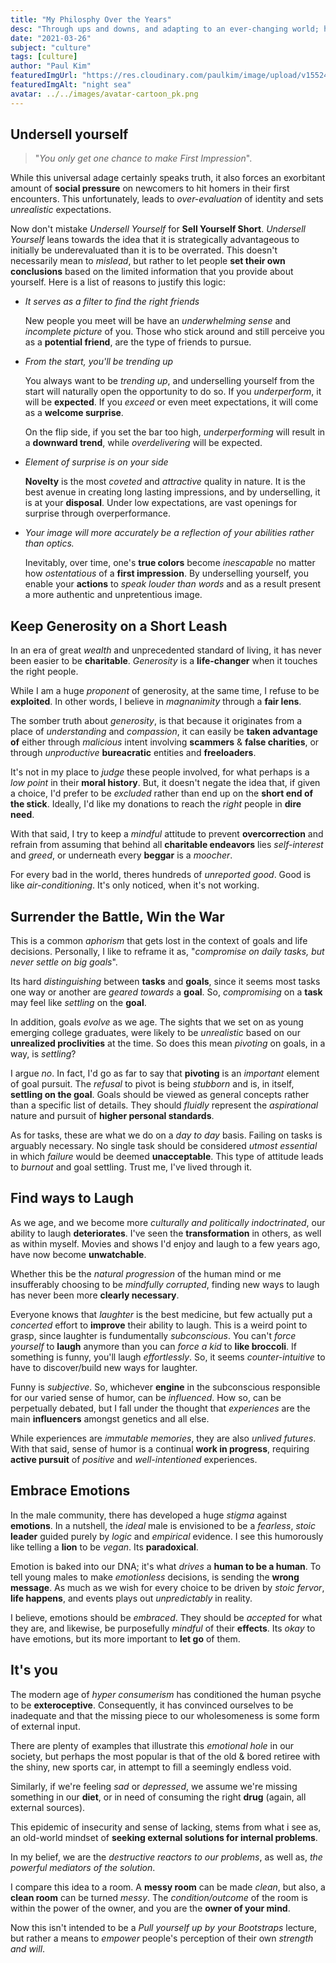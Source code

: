 ```yaml
---
title: "My Philosphy Over the Years"
desc: "Through ups and downs, and adapting to an ever-changing world; here is my view on life over the years"
date: "2021-03-26"
subject: "culture"
tags: [culture]
author: "Paul Kim"
featuredImgUrl: "https://res.cloudinary.com/paulkim/image/upload/v1552422157/images/backgrounds/tree_night.jpg"
featuredImgAlt: "night sea"
avatar: ../../images/avatar-cartoon_pk.png
---
```


## Undersell yourself

> "_You only get one chance to make *First Impression*_".

While this universal adage certainly speaks truth, it also forces an exorbitant amount of **social pressure** on newcomers to hit homers in their first encounters. This unfortunately, leads to _over-evaluation_ of identity and sets _unrealistic_ expectations.

Now don't mistake _Undersell Yourself_ for **Sell Yourself Short**. _Undersell Yourself_ leans towards the idea that it is strategically advantageous to initially be underevaluated than it is to be overrated. This doesn't necessarily mean to _mislead_, but rather to let people **set their own conclusions** based on the limited information that you provide about yourself. Here is a list of reasons to justify this logic:

- _It serves as a filter to find the right friends_

  New people you meet will be have an _underwhelming sense_ and _incomplete picture_ of you. Those who stick around and still perceive you as a **potential friend**, are the type of friends to pursue.

- _From the start, you'll be trending up_

  You always want to be _trending up_, and underselling yourself from the start will naturally open the opportunity to do so. If you _underperform_, it will be **expected**. If you _exceed_ or even meet expectations, it will come as a **welcome surprise**.

  On the flip side, if you set the bar too high, _underperforming_ will result in a **downward trend**, while _overdelivering_ will be expected.

- _Element of surprise is on your side_

  **Novelty** is the most _coveted_ and _attractive_ quality in nature. It is the best avenue in creating long lasting impressions, and by underselling, it is at your **disposal**. Under low expectations, are vast openings for surprise through overperformance.

- _Your image will more accurately be a reflection of your abilities rather than optics._

  Inevitably, over time, one's **true colors** become _inescapable_ no matter how _ostentatious_ of a **first impression**. By underselling yourself, you enable your **actions** to _speak louder than words_ and as a result present a more authentic and unpretentious image.

## Keep Generosity on a Short Leash

In an era of great _wealth_ and unprecedented standard of living, it has never been easier to be **charitable**. _Generosity_ is a **life-changer** when it touches the right people.

While I am a huge _proponent_ of generosity, at the same time, I refuse to be **exploited**. In other words, I believe in _magnanimity_ through a **fair lens**.

The somber truth about _generosity_, is that because it originates from a place of _understanding_ and _compassion_, it can easily be **taken advantage of** either through _malicious_ intent involving **scammers** & **false charities**, or through _unproductive_ **bureacratic** entities and **freeloaders**.

It's not in my place to _judge_ these people involved, for what perhaps is a _low point_ in their **moral history**. But, it doesn't negate the idea that, if given a choice, I'd prefer to be _excluded_ rather than end up on the **short end of the stick**. Ideally, I'd like my donations to reach the _right_ people in **dire need**.

With that said, I try to keep a _mindful_ attitude to prevent **overcorrection** and refrain from assuming that behind all **charitable endeavors** lies _self-interest_ and _greed_, or underneath every **beggar** is a _moocher_.

For every bad in the world, theres hundreds of _unreported good_. Good is like _air-conditioning_. It's only noticed, when it's not working.

## Surrender the Battle, Win the War

This is a common _aphorism_ that gets lost in the context of goals and life decisions. Personally, I like to reframe it as, "_compromise on daily tasks, but never settle on big goals_".

Its hard _distinguishing_ between **tasks** and **goals**, since it seems most tasks one way or another are _geared towards_ a **goal**. So, _compromising_ on a **task** may feel like _settling_ on the **goal**.

In addition, goals _evolve_ as we age. The sights that we set on as young emerging college graduates, were likely to be _unrealistic_ based on our **unrealized proclivities** at the time. So does this mean _pivoting_ on goals, in a way, is _settling_?

I argue _no_. In fact, I'd go as far to say that **pivoting** is an _important_ element of goal pursuit. The _refusal_ to pivot is being _stubborn_ and is, in itself, **settling on the goal**. Goals should be viewed as general concepts rather than a specific list of details. They should _fluidly_ represent the _aspirational_ nature and pursuit of **higher personal standards**.

As for tasks, these are what we do on a _day to day_ basis. Failing on tasks is arguably necessary. No single task should be considered _utmost essential_ in which _failure_ would be deemed **unacceptable**. This type of attitude leads to _burnout_ and goal settling. Trust me, I've lived through it.

## Find ways to Laugh

As we age, and we become more _culturally and politically indoctrinated_, our ability to laugh **deteriorates**. I've seen the **transformation** in others, as well as within myself. Movies and shows I'd enjoy and laugh to a few years ago, have now become **unwatchable**.

Whether this be the _natural progression_ of the human mind or me insufferably choosing to be _mindfully corrupted_, finding new ways to laugh has never been more **clearly necessary**.

Everyone knows that _laughter_ is the best medicine, but few actually put a _concerted_ effort to **improve** their ability to laugh. This is a weird point to grasp, since laughter is fundumentally _subconscious_. You can't _force yourself_ to **laugh** anymore than you can _force a kid_ to **like broccoli**. If something is funny, you'll laugh _effortlessly_. So, it seems _counter-intuitive_ to have to discover/build new ways for laughter.

Funny is _subjective_. So, whichever **engine** in the subconscious responsible for our varied sense of humor, can be _influenced_. How so, can be perpetually debated, but I fall under the thought that _experiences_ are the main **influencers** amongst genetics and all else.

While experiences are _immutable memories_, they are also _unlived futures_. With that said, sense of humor is a continual **work in progress**, requiring **active pursuit** of _positive_ and _well-intentioned_ experiences.

## Embrace Emotions

In the male community, there has developed a huge _stigma_ against **emotions**. In a nutshell, the _ideal_ male is envisioned to be a _fearless_, _stoic_ **leader** guided purely by _logic_ and _empirical_ evidence. I see this humorously like telling a **lion** to be _vegan_. Its **paradoxical**.

Emotion is baked into our DNA; it's what _drives_ a **human to be a human**. To tell young males to make _emotionless_ decisions, is sending the **wrong message**. As much as we wish for every choice to be driven by _stoic fervor_, **life happens**, and events plays out _unpredictably_ in reality.

I believe, emotions should be _embraced_. They should be _accepted_ for what they are, and likewise, be purposefully _mindful_ of their **effects**. Its _okay_ to have emotions, but its more important to **let go** of them.

## It's you

The modern age of _hyper consumerism_ has conditioned the human psyche to be **exteroceptive**. Consequently, it has convinced ourselves to be inadequate and that the missing piece to our wholesomeness is some form of external input.

There are plenty of examples that illustrate this _emotional hole_ in our society, but perhaps the most popular is that of the old & bored retiree with the shiny, new sports car, in attempt to fill a seemingly endless void.

Similarly, if we're feeling *sad* or *depressed*, we assume we're missing something in our **diet**, or in need of consuming the right **drug** (again, all external sources).

This epidemic of insecurity and sense of lacking, stems from what i see as, an old-world mindset of **seeking external solutions for internal problems**.

In my belief, we are the _destructive reactors to our problems_, as well as, _the powerful mediators of the solution_.

I compare this idea to a room. A **messy room** can be made *clean*, but also, a **clean room** can be turned *messy*. The *condition/outcome* of the room is within the power of the owner, and you are the **owner of your mind**.

Now this isn't intended to be a _Pull yourself up by your Bootstraps_ lecture, but rather a means to *empower* people's perception of their own *strength and will*.
